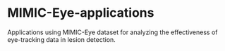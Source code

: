 # MIMIC-Eye-applications

Applications using MIMIC-Eye dataset for analyzing the effectiveness of eye-tracking data in lesion detection.